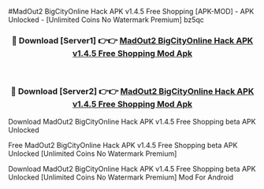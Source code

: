 #MadOut2 BigCityOnline Hack APK v1.4.5 Free Shopping [APK-MOD] - APK Unlocked - [Unlimited Coins No Watermark Premium] bz5qc



<div align="center">

<h3>🔴 Download [Server1] 👉👉 <a href="https://momento.my/?title=MadOut2_BigCityOnline_Hack_APK_v1.4.5_Free_Shopping">MadOut2 BigCityOnline Hack APK v1.4.5 Free Shopping Mod Apk</a></h3><br>

<h3>🔴 Download [Server2] 👉👉 <a href="https://momento.my/?title=MadOut2_BigCityOnline_Hack_APK_v1.4.5_Free_Shopping">MadOut2 BigCityOnline Hack APK v1.4.5 Free Shopping Mod Apk</a></h3>
</div>



Download MadOut2 BigCityOnline Hack APK v1.4.5 Free Shopping beta APK Unlocked

Free MadOut2 BigCityOnline Hack APK v1.4.5 Free Shopping beta APK Unlocked [Unlimited Coins No Watermark Premium]

Download MadOut2 BigCityOnline Hack APK v1.4.5 Free Shopping beta APK Unlocked [Unlimited Coins No Watermark Premium] Mod For Android

